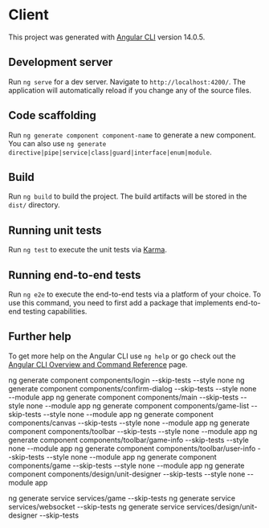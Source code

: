 # Client

This project was generated with [Angular CLI](https://github.com/angular/angular-cli) version 14.0.5.

## Development server

Run `ng serve` for a dev server. Navigate to `http://localhost:4200/`. The application will automatically reload if you change any of the source files.

## Code scaffolding

Run `ng generate component component-name` to generate a new component. You can also use `ng generate directive|pipe|service|class|guard|interface|enum|module`.

## Build

Run `ng build` to build the project. The build artifacts will be stored in the `dist/` directory.

## Running unit tests

Run `ng test` to execute the unit tests via [Karma](https://karma-runner.github.io).

## Running end-to-end tests

Run `ng e2e` to execute the end-to-end tests via a platform of your choice. To use this command, you need to first add a package that implements end-to-end testing capabilities.

## Further help

To get more help on the Angular CLI use `ng help` or go check out the [Angular CLI Overview and Command Reference](https://angular.io/cli) page.

ng generate component components/login --skip-tests --style none
ng generate component components/confirm-dialog --skip-tests --style none --module app
ng generate component components/main --skip-tests --style none --module app
ng generate component components/game-list --skip-tests --style none --module app
ng generate component components/canvas --skip-tests --style none --module app
ng generate component components/toolbar --skip-tests --style none --module app
ng generate component components/toolbar/game-info --skip-tests --style none --module app
ng generate component components/toolbar/user-info --skip-tests --style none --module app
ng generate component components/game --skip-tests --style none --module app
ng generate component components/design/unit-designer --skip-tests --style none --module app

ng generate service services/game --skip-tests
ng generate service services/websocket --skip-tests
ng generate service services/design/unit-designer --skip-tests
